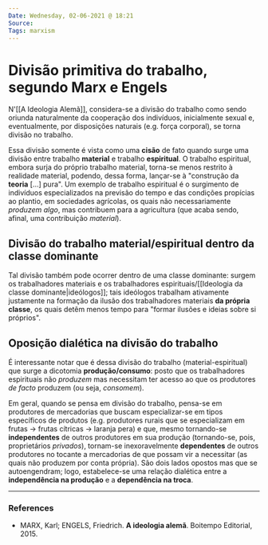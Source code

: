 ```yaml
---
Date: Wednesday, 02-06-2021 @ 18:21
Source:
Tags: marxism
---
```

# Divisão primitiva do trabalho, segundo Marx e Engels
N'[[A Ideologia Alemã]], considera-se a divisão do trabalho como sendo oriunda naturalmente da cooperação dos indivíduos, inicialmente sexual e, eventualmente, por disposições naturais (e.g. força corporal), se torna divisão no trabalho.

Essa divisão somente é vista como uma **cisão** de fato quando surge uma divisão entre trabalho **material** e trabalho **espiritual**. O trabalho espiritual, embora surja do próprio trabalho material, torna-se menos restrito à realidade material, podendo, dessa forma, lançar-se à "construção da **teoria** \[...\] pura". Um exemplo de trabalho espiritual é o surgimento de indivíduos especializados na previsão do tempo e das condições propícias ao plantio, em sociedades agrícolas, os quais não necessariamente *produzem algo*, mas contribuem para a agricultura (que acaba sendo, afinal, uma contribuição *material*).  


## Divisão do trabalho material/espiritual dentro da classe dominante
Tal divisão também pode ocorrer dentro de uma classe dominante: surgem os trabalhadores materiais e os trabalhadores espirituais/[[Ideologia da classe dominante|ideólogos]]; tais ideólogos trabalham ativamente justamente na formação da ilusão dos trabalhadores materiais **da própria classe**, os quais detêm menos tempo para "formar ilusões e ideias sobre si próprios". 



## Oposição dialética na divisão do trabalho
É interessante notar que é dessa divisão do trabalho (material-espiritual) que surge a dicotomia **produção/consumo**: posto que os trabalhadores espirituais não *produzem* mas necessitam ter acesso ao que os produtores *de facto* produzem (ou seja, *consomem*).

Em geral, quando se pensa em divisão do trabalho, pensa-se em produtores de mercadorias que buscam especializar-se em tipos específicos de produtos (e.g. produtores rurais que se especializam em frutas -> frutas cítricas -> laranja pera) e que, mesmo tornando-se **independentes** de outros produtores em sua produção (tornando-se, pois, proprietários *privados*), tornam-se inexoravelmente **dependentes** de outros produtores no tocante a mercadorias de que possam vir a necessitar (as quais não produzem por conta própria). São dois lados opostos mas que se autoengendram; logo, estabelece-se uma relação dialética entre a **independência na produção** e a **dependência na troca**. 


---
### References
- MARX, Karl; ENGELS, Friedrich. **A ideologia alemã**. Boitempo Editorial, 2015.